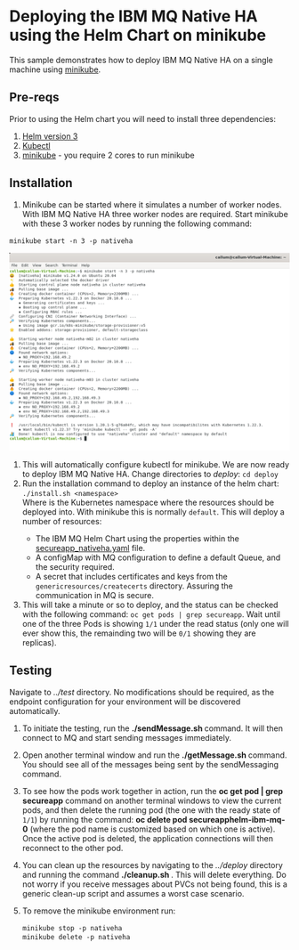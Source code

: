 # Deploying the IBM MQ Native HA using the Helm Chart on minikube
This sample demonstrates how to deploy IBM MQ Native HA on a single machine using [minikube](https://minikube.sigs.k8s.io/).

## Pre-reqs
Prior to using the Helm chart you will need to install three dependencies:
1. [Helm version 3](https://helm.sh/docs/intro/install/)
2. [Kubectl](https://kubernetes.io/docs/tasks/tools/)
3. [minikube](https://minikube.sigs.k8s.io/docs/start/) - you require 2 cores to run minikube

## Installation
1. Minikube can be started where it simulates a number of worker nodes. With IBM MQ Native HA three worker nodes are required. Start minikube with these 3 worker nodes by running the following command:      
  ```
  minikube start -n 3 -p nativeha
  ```
  ![Starting minikube](img/StartingMinikube.png)
1. This will automatically configure kubectl for minikube. We are now ready to deploy IBM MQ Native HA. Change directories to *deploy*: `cd deploy`      
1. Run the installation command to deploy an instance of the helm chart: `./install.sh <namespace>`            
    Where <namespace> is the Kubernetes namespace where the resources should be deployed into. With minikube this is normally `default`. This will deploy a number of resources:
    * The IBM MQ Helm Chart using the properties within the [secureapp_nativeha.yaml](deploy/secureapp_nativeha.yaml) file.
    * A configMap with MQ configuration to define a default Queue, and the security required.
    * A secret that includes certificates and keys from the `genericresources/createcerts` directory. Assuring the communication in MQ is secure.
1. This will take a minute or so to deploy, and the status can be checked with the following command: `oc get pods | grep secureapp`. Wait until one of the three Pods is showing `1/1` under the read status (only one will ever show this, the remainding two will be `0/1` showing they are replicas).

## Testing
Navigate to *../test* directory. No modifications should be required, as the endpoint configuration for your environment will be discovered automatically.

1. To initiate the testing, run the **./sendMessage.sh <namespace>** command. It will then connect to MQ and start sending messages immediately.

1. Open another terminal window and run the **./getMessage.sh <namespace>** command. You should see all of the messages being sent by the sendMessaging command.

1. To see how the pods work together in action, run the **oc get pod | grep secureapp** command on another terminal windows to view the current pods, and then delete the running pod (the one with the ready state of `1/1`) by running the command: **oc delete pod secureapphelm-ibm-mq-0** (where the pod name is customized based on which one is active). Once the active pod is deleted, the application connections will then reconnect to the other pod.

1. You can clean up the resources by navigating to the *../deploy* directory and running the command **./cleanup.sh <namespace>**. This will delete everything. Do not worry if you receive messages about PVCs not being found, this is a generic clean-up script and assumes a worst case scenario.

1. To remove the minikube environment run:
   ```
   minikube stop -p nativeha
   minikube delete -p nativeha
   ```
